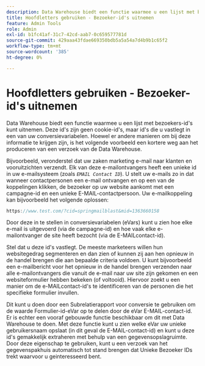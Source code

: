```yaml
---
description: Data Warehouse biedt een functie waarmee u een lijst met bezoekers-id's kunt uitnemen. Deze id's zijn geen cookie-id's, maar id's die u vastlegt in een van uw conversievariabelen. Hoewel er andere manieren om bij deze informatie te krijgen zijn, is het volgende voorbeeld een kortere weg aan het produceren van een verzoek van de Data Warehouse.
title: Hoofdletters gebruiken - Bezoeker-id's uitnemen
feature: Admin Tools
role: Admin
exl-id: b1fc41af-31c7-42cd-aab7-0c659577781d
source-git-commit: 429aaa43fdae669350bdb5a5a54a7d4b9b1c65f2
workflow-type: tm+mt
source-wordcount: '385'
ht-degree: 0%

---
```


# Hoofdletters gebruiken - Bezoeker-id&#39;s uitnemen

Data Warehouse biedt een functie waarmee u een lijst met bezoekers-id&#39;s kunt uitnemen. Deze id&#39;s zijn geen cookie-id&#39;s, maar id&#39;s die u vastlegt in een van uw conversievariabelen. Hoewel er andere manieren om bij deze informatie te krijgen zijn, is het volgende voorbeeld een kortere weg aan het produceren van een verzoek van de Data Warehouse.

Bijvoorbeeld, veronderstel dat uw zaken marketing e-mail naar klanten en vooruitzichten verzendt. Elk van deze e-mailontvangers heeft een unieke id in uw e-mailsysteem (zoals *`EMAIL Contact ID`*). U stelt uw e-mails zo in dat wanneer contactpersonen een e-mail ontvangen en op een van de koppelingen klikken, de bezoeker op uw website aankomt met een campagne-id en een unieke E-MAIL-contactpersoon. Uw e-mailkoppeling kan bijvoorbeeld het volgende oplossen:

```js
https://www.test.com/?cid=springmailblast&mid=1363660158
```

Door deze in te stellen in conversievariabelen (eVars) kunt u zien hoe elke e-mail is uitgevoerd (via de campagne-id) en hoe vaak elke e-mailontvanger de site heeft bezocht (via de E-MAILcontact-id).

Stel dat u deze id&#39;s vastlegt. De meeste marketeers willen hun websitegedrag segmenteren en dan zien of kunnen zij aan hen opnieuw in de handel brengen die aan bepaalde criteria voldoen. U kunt bijvoorbeeld een e-mailbericht voor het opnieuw in de handel brengen verzenden naar alle e-mailontvangers die vanuit de e-mail naar uw site zijn gekomen en een websiteformulier hebben bekeken (of voltooid). Hiervoor zoekt u een manier om de e-MAILcontact-id&#39;s te identificeren van de personen die het specifieke formulier invullen.

Dit kunt u doen door een Subrelatierapport voor conversie te gebruiken om de waarde Formulier-id-eVar op te delen door de eVar E-MAIL-contact-id. Er is echter een vooraf gebouwde functie beschikbaar om dit met Data Warehouse te doen. Met deze functie kunt u zien welke eVar uw unieke gebruikersnaam opslaat (in dit geval de E-MAIL-contact-id) en kunt u deze id&#39;s gemakkelijk extraheren met behulp van een gegevensopslagruimte. Door deze eigenschap te gebruiken, kunt u een verzoek van het gegevenspakhuis automatisch tot stand brengen dat Unieke Bezoeker IDs trekt waarvoor u geinteresseerd bent.
